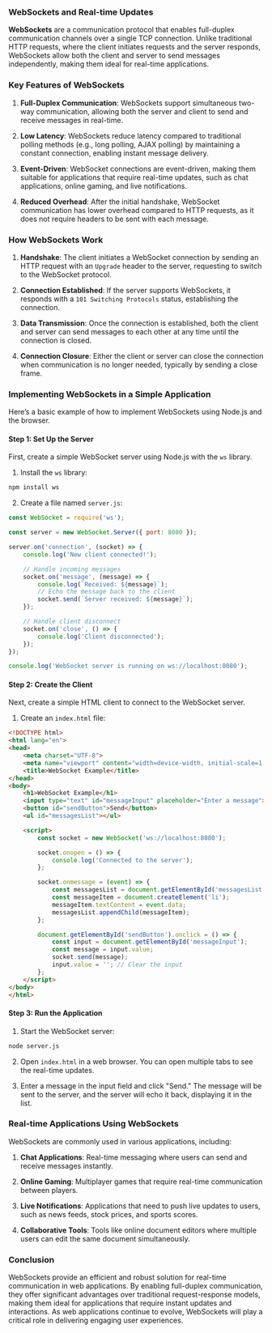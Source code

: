 ### WebSockets and Real-time Updates

**WebSockets** are a communication protocol that enables full-duplex communication channels over a single TCP connection. Unlike traditional HTTP requests, where the client initiates requests and the server responds, WebSockets allow both the client and server to send messages independently, making them ideal for real-time applications.

### Key Features of WebSockets

1. **Full-Duplex Communication**: WebSockets support simultaneous two-way communication, allowing both the server and client to send and receive messages in real-time.

2. **Low Latency**: WebSockets reduce latency compared to traditional polling methods (e.g., long polling, AJAX polling) by maintaining a constant connection, enabling instant message delivery.

3. **Event-Driven**: WebSocket connections are event-driven, making them suitable for applications that require real-time updates, such as chat applications, online gaming, and live notifications.

4. **Reduced Overhead**: After the initial handshake, WebSocket communication has lower overhead compared to HTTP requests, as it does not require headers to be sent with each message.

### How WebSockets Work

1. **Handshake**: The client initiates a WebSocket connection by sending an HTTP request with an `Upgrade` header to the server, requesting to switch to the WebSocket protocol.

2. **Connection Established**: If the server supports WebSockets, it responds with a `101 Switching Protocols` status, establishing the connection.

3. **Data Transmission**: Once the connection is established, both the client and server can send messages to each other at any time until the connection is closed.

4. **Connection Closure**: Either the client or server can close the connection when communication is no longer needed, typically by sending a close frame.

### Implementing WebSockets in a Simple Application

Here’s a basic example of how to implement WebSockets using Node.js and the browser.

#### Step 1: Set Up the Server

First, create a simple WebSocket server using Node.js with the `ws` library.

1. Install the `ws` library:

```bash
npm install ws
```

2. Create a file named `server.js`:

```javascript
const WebSocket = require('ws');

const server = new WebSocket.Server({ port: 8080 });

server.on('connection', (socket) => {
    console.log('New client connected!');

    // Handle incoming messages
    socket.on('message', (message) => {
        console.log(`Received: ${message}`);
        // Echo the message back to the client
        socket.send(`Server received: ${message}`);
    });

    // Handle client disconnect
    socket.on('close', () => {
        console.log('Client disconnected');
    });
});

console.log('WebSocket server is running on ws://localhost:8080');
```

#### Step 2: Create the Client

Next, create a simple HTML client to connect to the WebSocket server.

1. Create an `index.html` file:

```html
<!DOCTYPE html>
<html lang="en">
<head>
    <meta charset="UTF-8">
    <meta name="viewport" content="width=device-width, initial-scale=1.0">
    <title>WebSocket Example</title>
</head>
<body>
    <h1>WebSocket Example</h1>
    <input type="text" id="messageInput" placeholder="Enter a message">
    <button id="sendButton">Send</button>
    <ul id="messagesList"></ul>

    <script>
        const socket = new WebSocket('ws://localhost:8080');

        socket.onopen = () => {
            console.log('Connected to the server');
        };

        socket.onmessage = (event) => {
            const messagesList = document.getElementById('messagesList');
            const messageItem = document.createElement('li');
            messageItem.textContent = event.data;
            messagesList.appendChild(messageItem);
        };

        document.getElementById('sendButton').onclick = () => {
            const input = document.getElementById('messageInput');
            const message = input.value;
            socket.send(message);
            input.value = ''; // Clear the input
        };
    </script>
</body>
</html>
```

#### Step 3: Run the Application

1. Start the WebSocket server:

```bash
node server.js
```

2. Open `index.html` in a web browser. You can open multiple tabs to see the real-time updates.

3. Enter a message in the input field and click "Send." The message will be sent to the server, and the server will echo it back, displaying it in the list.

### Real-time Applications Using WebSockets

WebSockets are commonly used in various applications, including:

1. **Chat Applications**: Real-time messaging where users can send and receive messages instantly.

2. **Online Gaming**: Multiplayer games that require real-time communication between players.

3. **Live Notifications**: Applications that need to push live updates to users, such as news feeds, stock prices, and sports scores.

4. **Collaborative Tools**: Tools like online document editors where multiple users can edit the same document simultaneously.

### Conclusion

WebSockets provide an efficient and robust solution for real-time communication in web applications. By enabling full-duplex communication, they offer significant advantages over traditional request-response models, making them ideal for applications that require instant updates and interactions. As web applications continue to evolve, WebSockets will play a critical role in delivering engaging user experiences.
